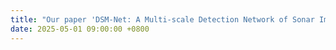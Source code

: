 ```yaml
---
title: "Our paper 'DSM-Net: A Multi-scale Detection Network of Sonar Images for Deep-Sea Mining Vehicle' was published in Applied Ocean Research."
date: 2025-05-01 09:00:00 +0800
---
```


